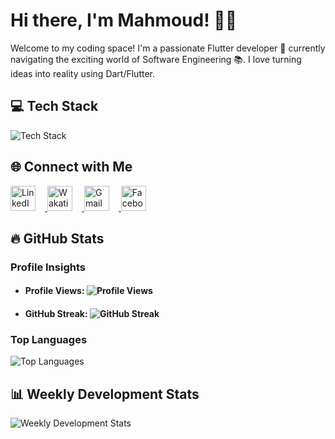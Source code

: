 <!-- Hey there! Welcome to my GitHub profile 👋 -->

# Hi there, I'm Mahmoud! 👨‍💻

Welcome to my coding space! I'm a passionate Flutter developer 🚀 currently navigating the exciting world of Software Engineering 📚. I love turning ideas into reality using Dart/Flutter.

## 💻 Tech Stack

<p align="left">
  <img src="https://skillicons.dev/icons?i=dart,flutter,firebase,photoshop,xd,figma,vscode,androidstudio,git,github&theme=dark" alt="Tech Stack" />
</p>

## 🌐 Connect with Me

<p align="left">
  <a href="https://www.linkedin.com/in/mahmoud-hamdy-alashwah/" target="_blank">
    <img src="https://raw.githubusercontent.com/maurodesouza/profile-readme-generator/master/src/assets/icons/social/linkedin/default.svg" width="40" height="40" alt="LinkedIn" style="margin-right: 15px;" />
  </a>
  <a href="https://wakatime.com/@mahmoud_hamdy" target="_blank">
    <img src="https://wakatime.com/static/img/wakatime.svg" width="40" height="40" alt="Wakatime" style="margin-right: 15px;" />
  </a>
  <a href="mailto:hmdy7486@gmail.com" target="_blank">
    <img src="https://upload.wikimedia.org/wikipedia/commons/7/7e/Gmail_icon_%282020%29.svg" width="40" height="40" alt="Gmail" style="margin-right: 15px;" />
  </a>
  <a href="https://www.facebook.com/MahmoudHamdyElashwah/" target="_blank">
    <img src="https://raw.githubusercontent.com/maurodesouza/profile-readme-generator/master/src/assets/icons/social/facebook/default.svg" width="40" height="40" alt="Facebook" style="margin-right: 15px;" />
  </a>
</p>

## 🔥 GitHub Stats

### Profile Insights
- #### Profile Views: ![Profile Views](https://komarev.com/ghpvc/?username=mahmoodhamdi&label=Profile%20views&color=0e75b6&style=flat)
- #### GitHub Streak: ![GitHub Streak](https://github-readme-streak-stats.herokuapp.com/?user=mahmoodhamdi&theme=tokyonight&hide_border=true)

### Top Languages
![Top Languages](https://github-readme-stats.vercel.app/api/top-langs/?username=mahmoodhamdi&theme=chartreuse-dark)

## 📊 Weekly Development Stats

<p align="left">
  <img src="https://wakatime.com/share/@mahmoud_hamdy/37fa5f30-174a-49e1-beca-55fc70dbb800.png" alt="Weekly Development Stats" />
</p>

